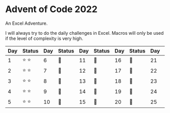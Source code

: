 # **Advent of Code 2022**

An Excel Adventure.

I will always try to do the daily challenges in Excel. Macros will only be used if the level of complexity is very high.



| Day  | Status | Day  | Status | Day  | Status | Day  | Status | Day  | Status |
| ---- | ------ | ---- | ------ | ---- | ------ | ---- | ------ | ---- | ------ |
| 1 | :star: :star: | 6 | :calendar: | 11 | :calendar:  | 16 | :calendar:  | 21 | :calendar:  |
| 2 | :star: :star: | 7 | :calendar: | 12 | :calendar:  | 17 | :calendar:  | 22 | :calendar: |
| 3 | :star: :star: | 8 | :calendar: | 13 | :calendar:  | 18 | :calendar: | 23 | :calendar: |
| 4 | :star: :star: | 9 | :calendar: | 14 | :calendar:  | 19 | :calendar:  | 24 | :calendar: |
| 5 | :star: :star: | 10 |  :calendar: | 15 | :calendar:  | 20 | :calendar: | 25 | :calendar: |
